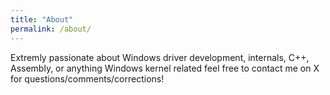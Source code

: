 ```yaml
---
title: "About"
permalink: /about/
---
```


Extremly passionate about Windows driver development, internals, C++, Assembly, or anything Windows kernel related
feel free to contact me on X for questions/comments/corrections!
